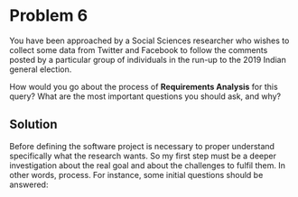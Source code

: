 # Problem 6

You have been approached by a Social Sciences researcher who wishes to collect some data from Twitter and Facebook to follow the comments posted by a particular group of individuals in the run-up to the 2019 Indian general election.

How would you go about the process of **Requirements Analysis** for this query? What are the most important questions you should ask, and why?

## Solution

Before defining the software project is necessary to proper understand specifically what the research wants. So my first step must be a deeper investigation about the real goal and about the challenges to fulfil them. In other words,  process. For instance, some initial questions should be answered:


